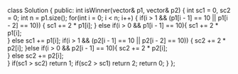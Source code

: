class Solution {
public:
    int isWinner(vector<int>& p1, vector<int>& p2) {
        int sc1 = 0, sc2 = 0;
        int n = p1.size();
        for(int i = 0; i < n; i++) {
            if(i > 1 && (p1[i - 1] == 10 || p1[i - 2] == 10)) {
                sc1 += 2 * p1[i];
            } else if(i > 0 && p1[i - 1] == 10){
                sc1 += 2 * p1[i];                
            }
            else sc1 += p1[i];
            if(i > 1 && (p2[i - 1] == 10 || p2[i - 2] == 10)) {
                sc2 += 2 * p2[i];
            }else if(i > 0 && p2[i - 1] == 10){
                sc2 += 2 * p2[i];                
            } else sc2 += p2[i];            
        }
        if(sc1 > sc2) return 1;
        if(sc2 > sc1) return 2;
        return 0;
    }
};